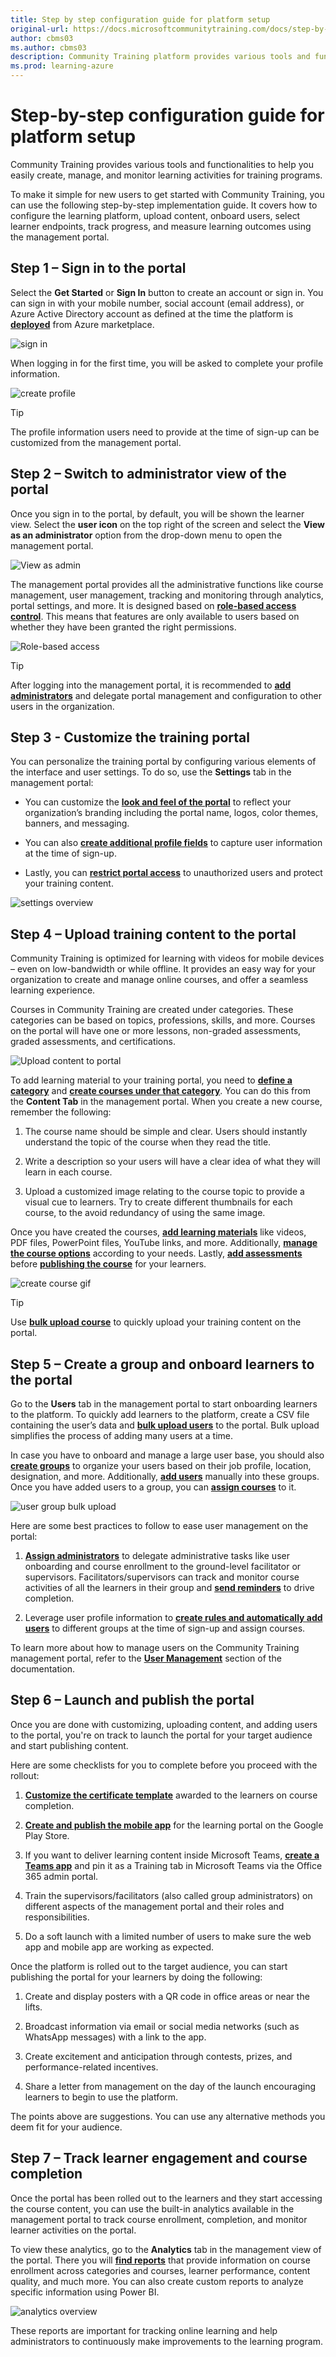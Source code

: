 ```yaml
---
title: Step by step configuration guide for platform setup
original-url: https://docs.microsoftcommunitytraining.com/docs/step-by-step-configuration-guide
author: cbms03
ms.author: cbms03
description: Community Training platform provides various tools and functionalities to help you easily create, manage and monitor all the learning activities for the training program.
ms.prod: learning-azure
---
```


# Step-by-step configuration guide for platform setup

Community Training provides various tools and functionalities to help you easily create, manage, and monitor learning activities for training programs.

To make it simple for new users to get started with Community Training, you can use the following step-by-step implementation guide. It covers how to configure the learning platform, upload content, onboard users, select learner endpoints, track progress, and measure learning outcomes using the management portal.  

## Step 1 – Sign in to the portal

Select the **Get Started** or **Sign In** button to create an account or sign in. You can sign in with your mobile number, social account (email address), or Azure Active Directory account as defined at the time the platform is [**deployed**](../infrastructure-management/install-your-platform-instance/installation-guide-detailed-steps.md) from Azure marketplace.  

![sign in](../media/sign-in.png)

When logging in for the first time, you will be asked to complete your profile information.

![create profile](../media/create-profile.gif)

> [!TIP]
> The profile information users need to provide at the time of sign-up can be customized from the management portal.

## Step 2 – Switch to administrator view of the portal

Once you sign in to the portal, by default, you will be shown the learner view. Select the **user icon** on the top right of the screen and select the **View as an administrator** option from the drop-down menu to open the management portal.  

![View as admin](../media/View%20as%20admin.png)

The management portal provides all the administrative functions like course management, user management, tracking and monitoring through analytics, portal settings, and more. It is designed based on [**role-based access control**](../get-started/user-role-and-management-portal-overview.md). This means that features are only available to users based on whether they have been granted the right permissions.

![Role-based access](../media/image%28426%29.png)

> [!Tip]
> After logging into the management portal, it is recommended to [**add administrators**](../user-management/add-users/add-an-administrator-to-the-portal.md) and delegate portal management and configuration to other users in the organization.

## Step 3 - Customize the training portal

You can personalize the training portal by configuring various elements of the interface and user settings. To do so, use the **Settings** tab in the management portal:

* You can customize the [**look and feel of the portal**](../settings/customize-the-look-and-feel-of-your-portal.md)  to reflect your organization’s branding including the portal name, logos, color themes, banners, and messaging.

* You can also [**create additional profile fields**](../settings/add-additional-profile-fields-for-user-information.md) to capture user information at the time of sign-up.

* Lastly, you can [**restrict portal access**](../settings/restrict-portal-access-to-users-outside-your-organization.md) to  unauthorized users and protect your training content.

![settings overview](../media/settings-overview.gif)

## Step 4 – Upload training content to the portal  

Community Training is optimized for learning with videos for mobile devices – even on low-bandwidth or while offline. It provides an easy way for your organization to create and manage online courses, and offer a seamless learning experience.

Courses in Community Training are created under categories. These categories can be based on topics, professions, skills, and more. Courses on the portal will have one or more lessons, non-graded assessments, graded assessments, and certifications.

![Upload content to portal](../media/Upload%20content%20to%20portal.png)

To add learning material to your training portal, you need to [**define a category**](../content-management/create-content/create-course-category/create-a-category.md)  and [**create courses under that category**](../content-management/create-content/create-course-category/create-a-category.md). You can do this from the **Content Tab** in the management portal. When you create a new course, remember the following:

1. The course name should be simple and clear. Users should instantly understand the topic of the course when they read the title.

2. Write a description so your users will have a clear idea of what they will learn in each course.

3. Upload a customized image relating to the course topic to provide a visual cue to learners. Try to create different thumbnails for each course, to the avoid redundancy of using the same image.

 Once you have created the courses, [**add learning materials**](../content-management/create-content/create-course-category/upload-content-to-a-course.md) like videos, PDF files, PowerPoint files, YouTube links, and more. Additionally, [**manage the course options**](../content-management/manage-content/manage-course-category/manage-users-for-a-course.md) according to your needs. Lastly, [**add assessments**](../content-management/create-content/create-course-category/add-assessments-to-a-course.md) before [**publishing the course**](../content-management/create-content/create-course-category/publishing-course.md) for your learners.

 ![create course gif](../media/create-course-gif.gif)

> [!TIP]
> Use [**bulk upload course**](../content-management/create-content/create-course-category/create-a-new-course.md#option-3---create-multiple-courses-in-a-category) to quickly upload your training content on the portal.

## Step 5 – Create a group and onboard learners to the portal  

Go to the **Users** tab in the management portal to start onboarding learners to the platform. To quickly add learners to the platform, create a CSV file containing the user’s data and [**bulk upload users**](../user-management/organize-users/add-multiple-users-to-the-group.md) to the portal. Bulk upload simplifies the process of adding many users at a time.

In case you have to onboard and manage a large user base, you should also [**create groups**](../user-management/organize-users/create-a-new-group.md) to organize your users based on their job profile, location, designation, and more. Additionally, [**add users**](../user-management/organize-users/create-a-new-group.md#manually-add-users-to-group-during-creation-time) manually into these groups. Once you have added users to a group, you can [**assign courses**](../user-management/manage-users/assign-content-to-group-users.md) to it.

![user group bulk upload](../media/user-group-bulkupload.gif)

Here are some best practices to follow to ease user management on the portal:

1. [**Assign administrators**](../user-management/add-users/add-an-administrator-to-the-portal.md) to delegate administrative tasks like user onboarding and course enrollment to the ground-level facilitator or supervisors. Facilitators/supervisors can track and monitor course activities of all the learners in their group and [**send reminders**](../user-management/manage-users/send-announcement-to-the-users.md) to drive completion.  

2. Leverage user profile information to [**create rules and automatically add users**](../user-management/organize-users/setup-automatic-user-enrollment-for-a-group-1.md) to different groups at the time of sign-up and assign courses.  

To learn more about how to manage users on the Community Training management portal, refer to the [**User Management**](../user-management/user-management-overview.md) section of the documentation.

## Step 6 – Launch and publish the portal  

Once you are done with customizing, uploading content, and adding users to the portal, you're on track to launch the portal for your target audience and start publishing content.  

Here are some checklists for you to complete before you proceed with the rollout:

1. [**Customize the certificate template**](../settings/customize-the-certificate-template.md) awarded to the learners on course completion.

2. [**Create and publish the mobile app**](../infrastructure-management/install-your-platform-instance/create-publish-mobile-app.md) for the learning portal on the Google Play Store.

3. If you want to deliver learning content inside Microsoft Teams, [**create a Teams app**](../infrastructure-management/install-your-platform-instance/create-teams-app-for-your-training-portal.md) and pin it as a Training tab in Microsoft Teams via the Office 365 admin portal.

4. Train the supervisors/facilitators (also called group administrators) on different aspects of the management portal and their roles and responsibilities.

5. Do a soft launch with a limited number of users to make sure the web app and mobile app are working as expected.

Once the platform is rolled out to the target audience, you can start publishing the portal for your learners by doing the following:

1. Create and display posters with a QR code in office areas or near the lifts.  

2. Broadcast information via email or social media networks (such as WhatsApp messages) with a link to the app.

3. Create excitement and anticipation through contests, prizes, and performance-related incentives.

4. Share a letter from management on the day of the launch encouraging learners to begin to use the platform.

The points above are suggestions. You can use any alternative methods you deem fit for your audience.

## Step 7 – Track learner engagement and course completion  

Once the portal has been rolled out to the learners and they start accessing the course content, you can use the built-in analytics available in the management portal to track course enrollment, completion, and monitor learner activities on the portal.  

To view these analytics, go to the **Analytics** tab in the management view of the portal. There you will [**find reports**](../analytics/analytics-overview.md) that provide information on course enrollment across categories and courses, learner performance, content quality, and much more. You can also create custom reports to analyze specific information using Power BI.

![analytics overview](../media/analytics-overview.gif)

These reports are important for tracking online learning and help administrators to continuously make improvements to the learning program.

